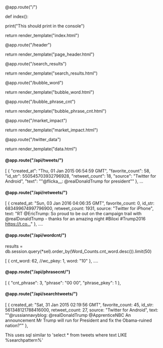 @app.route("/")

def index():

  print("This should print in the console")

   return render_template("index.html")



@app.route("/header")

  return render_template("page_header.html")



@app.route("/search_results")

  return render_template("search_results.html")  



@app.route("/bubble_word")

  return render_template("bubble_word.html")



@app.route("/bubble_phrase_cnt")

  return render_template("bubble_phrase_cnt.html") 



@app.route("/market_impact")

  return render_template("market_impact.html")  



@app.route("/twitter_data")

  return render_template("data.html")



#### @app.route("/api/tweets/")

  [
    {
      "created_at": "Thu, 01 Jan 2015 06:54:59 GMT", 
      "favorite_count": 58, 
      "id_str": 550545703932796928, 
      "retweet_count": 18, 
      "source": "Twitter for Android", 
      "text": "\"@flicka__: @realDonaldTrump for president\""
    }, ...



#### @app.route("/api/retweets/")

  [
    {
    created_at: "Sun, 03 Jan 2016 04:06:35 GMT",
    favorite_count: 0,
    id_str: 683499674997796900,
    retweet_count: 1931,
    source: "Twitter for iPhone",
    text: "RT @EricTrump: So proud to be out on the campaign trail with @realDonaldTrump - thanks for an amazing night #Biloxi #Trump2016 https://t.co…"
    }, ....

#### @app.route("/api/wordcnt/")

 results = db.session.query(*sel).order_by(Word_Counts.cnt_word.desc()).limit(50)

[
  {
  cnt_word: 62,
  //wc_pkey: 1,
  word: "10"
  }, ....

#### @app.route("/api/phrasecnt/")

[
  {
    "cnt_phrase": 3, 
    "phrase": "00 00", 
    "phrase_pkey": 1
  }, 

#### @app.route("/api/searchtweets/<searchpattern>")

[
  {
  created_at: "Sat, 31 Jan 2015 02:19:56 GMT",
  favorite_count: 45,
  id_str: 561348121788416000,
  retweet_count: 27,
  source: "Twitter for Android",
  text: ""@russiannavyblog: @realDonaldTrump @ApprenticeNBC An announcement Mr Trump will run for President and fix the Obama-ruined nation?""
  },

This uses sql similar to 'select * from tweets where text LIKE %searchpattern%'

